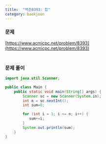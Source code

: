 ```yaml
---
title:  "백준8393: 합"
category: baekjoon
---
```




### 문제

[https://www.acmicpc.net/problem/8393](https://www.acmicpc.net/problem/8393)



### <br>문제 풀이

```java
import java.util.Scanner;

public class Main {
    public static void main(String[] args) {
        Scanner sc = new Scanner(System.in);
        int n = sc.nextInt();
        int sum=0;

        for (int i = 1; i <= n; i++) {
           sum+=i;
        }
        System.out.println(sum);
    }
}
```


